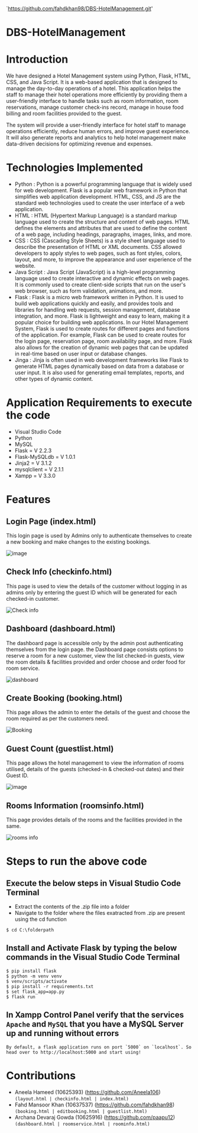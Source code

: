 `https://github.com/fahdkhan98/DBS-HotelManagement.git'

# DBS-HotelManagement
# Introduction
We have designed a Hotel Management system using Python, Flask, HTML, CSS, and Java Script. It is a web-based application that is designed to manage the day-to-day operations of a hotel. This application helps the staff to manage their hotel operations more efficiently by providing them a user-friendly interface to handle tasks such as room information, room reservations, manage customer check-ins record, manage in house food billing and room facilities provided to the guest.

The system will provide a user-friendly interface for hotel staff to manage operations efficiently, reduce human errors, and improve guest experience. It will also generate reports and analytics to help hotel management make data-driven decisions for optimizing revenue and expenses.

# Technologies Implemented
+ Python : Python is a powerful programming language that is widely used for web development. Flask is a popular web framework in Python that simplifies web application development. HTML, CSS, and JS are the standard web technologies used to create the user interface of a web application.
+ HTML : HTML (Hypertext Markup Language) is a standard markup language used to create the structure and content of web pages. HTML defines the elements and attributes that are used to define the content of a web page, including headings, paragraphs, images, links, and more.
+ CSS : CSS (Cascading Style Sheets) is a style sheet language used to describe the presentation of HTML or XML documents. CSS allowed developers to apply styles to web pages, such as font styles, colors, layout, and more, to improve the appearance and user experience of the website.
+ Java Script : Java Script (JavaScript) is a high-level programming language used to create interactive and dynamic effects on web pages. It is commonly used to create client-side scripts that run on the user's web browser, such as form validation, animations, and more.
+ Flask : Flask is a micro web framework written in Python. It is used to build web applications quickly and easily, and provides tools and libraries for handling web requests, session management, database integration, and more. Flask is lightweight and easy to learn, making it a popular choice for building web applications.
In our Hotel Management System, Flask is used to create routes for different pages and functions of the application. For example, Flask can be used to create routes for the login page, reservation page, room availability page, and more. Flask also allows for the creation of dynamic web pages that can be updated in real-time based on user input or database changes.
+ Jinga : Jinja is often used in web development frameworks like Flask to generate HTML pages dynamically based on data from a database or user input. It is also used for generating email templates, reports, and other types of dynamic content.

# Application Requirements to execute the code
+ Visual Studio Code
+ Python
+ MySQL
+ Flask = V 2.2.3
+ Flask-MySQLdb = V 1.0.1
+ Jinja2 = V 3.1.2
+ mysqlclient = V 2.1.1
+ Xampp = V 3.3.0

# Features
## Login Page (index.html)
This login page is used by Admins only to authenticate themselves to create a new booking and make changes to the existing bookings.

![image](https://user-images.githubusercontent.com/127228884/232329917-a001183c-5378-46c8-9cef-0c6b853b1b46.png)

## Check Info (checkinfo.html)
This page is used to view the details of the customer without logging in as admins only by entering the guest ID which will be generated for each checked-in customer. 

![Check info](https://user-images.githubusercontent.com/127228884/232332696-489c725b-7989-4fa2-a19d-78de272ede60.png)

## Dashboard (dashboard.html)
The dashboard page is accessible only by the admin post authenticating themselves from the login page. the Dashboard page consists options to reserve a room for a new customer, view the list checked-in guests, view the room details & facilities provided and order choose and order food for room service.

![dashboard](https://user-images.githubusercontent.com/127228884/232336039-7eb2142b-b980-48ee-9609-6d98d6af5c61.png)

## Create Booking (booking.html)
This page allows the admin to enter the details of the guest and choose the room required as per the customers need.

![Booking](https://user-images.githubusercontent.com/127228884/232335128-7ad4715e-2ea8-4805-8dd1-d6a97fb3a1ef.png)

## Guest Count (guestlist.html)
This page allows the hotel management to view the information of rooms utilised, details of the guests (checked-in & checked-out dates) and their Guest ID.

![image](https://user-images.githubusercontent.com/127228884/232336401-76b83f45-2bee-4cdd-81ac-e8318f578d24.png)

## Rooms Information (roomsinfo.html)
This page provides details of the rooms and the facilities provided in the same.

![rooms info](https://user-images.githubusercontent.com/127228884/232336457-68e584e0-4de3-432c-a0b3-6c188b8944b6.png)

# Steps to run the above code
## Execute the below steps in Visual Studio Code Terminal
+ Extract the contents of the .zip file into a folder
+ Navigate to the folder where the files exatracted from .zip are present using the cd function  
```
$ cd C:\folderpath
```
## Install and Activate Flask by typing the below commands in the Visual Studio Code Terminal
```
$ pip install flask
$ python -m venv venv 
$ venv/scripts/activate 
$ pip install -r requirements.txt 
$ set flask_app=app.py
$ flask run
```
## In Xampp Control Panel verify that the services `Apache` and `MySQL` that you have a MySQL Server up and running without errors 
```
By default, a flask application runs on port `5000` on `localhost`. So head over to http://localhost:5000 and start using!
```

# Contributions
+ Aneela Hameed (10625393) (https://github.com/Aneela106) `(layout.html | checkinfo.html | index.html)`
+ Fahd Mansoor Khan (10637537) (https://github.com/fahdkhan98) `(booking.html | editbooking.html | guestlist.html)`
+ Archana Devaraj Gowda (10625916) (https://github.com/paapu12) `(dashboard.html | roomservice.html | roominfo.html)`
